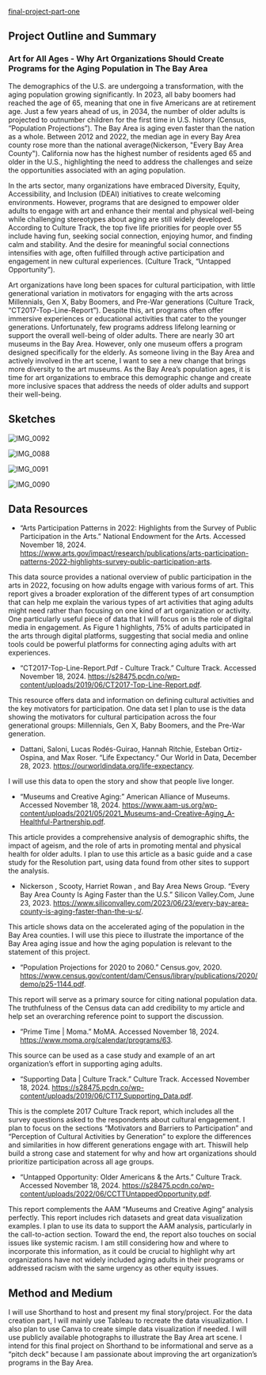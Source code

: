[final-project-part-one](https://diliu-cmu.github.io/liu-portfolio/) 


## Project Outline and Summary 

### Art for All Ages - Why Art Organizations Should Create Programs for the Aging Population in The Bay Area

The demographics of the U.S. are undergoing a transformation, with the aging population growing significantly. In 2023, all baby boomers had reached the age of 65, meaning that one in five Americans are at retirement age. Just a few years ahead of us, in 2034, the number of older adults is projected to outnumber children for the first time in U.S. history (Census, “Population Projections”). The Bay Area is aging even faster than the nation as a whole. Between 2012 and 2022, the median age in every Bay Area county rose more than the national average(Nickerson, "Every Bay Area County"). California now has the highest number of residents aged 65 and older in the U.S., highlighting the need to address the challenges and seize the opportunities associated with an aging population.

In the arts sector, many organizations have embraced Diversity, Equity, Accessibility, and Inclusion (DEAI) initiatives to create welcoming environments. However, programs that are designed to empower older adults to engage with art and enhance their mental and physical well-being while challenging stereotypes about aging are still widely developed. According to Culture Track, the top five life priorities for people over 55 include having fun, seeking social connection, enjoying humor, and finding calm and stability. And the desire for meaningful social connections intensifies with age, often fulfilled through active participation and engagement in new cultural experiences. (Culture Track, “Untapped Opportunity”).

Art organizations have long been spaces for cultural participation, with little generational variation in motivators for engaging with the arts across Millennials, Gen X, Baby Boomers, and Pre-War generations (Culture Track, “CT2017-Top-Line-Report”). Despite this, art programs often offer immersive experiences or educational activities that cater to the younger generations. Unfortunately, few programs address lifelong learning or support the overall well-being of older adults. There are nearly 30 art museums in the Bay Area. However, only one museum offers a program designed specifically for the elderly. As someone living in the Bay Area and actively involved in the art scene, I want to see a new change that brings more diversity to the art museums. As the Bay Area’s population ages, it is time for art organizations to embrace this demographic change and create more inclusive spaces that address the needs of older adults and support their well-being.


## Sketches

![IMG_0092](https://github.com/user-attachments/assets/083e413c-11ce-4159-a8ad-476bf0ad72a3)


![IMG_0088](https://github.com/user-attachments/assets/069033a4-f74e-4057-89b8-03c7455cf396)



![IMG_0091](https://github.com/user-attachments/assets/48e46773-e82a-4218-8f4f-06190cab34ec)



![IMG_0090](https://github.com/user-attachments/assets/2f8aac24-9e2b-4087-8111-40693682a80b)



## Data Resources 

- “Arts Participation Patterns in 2022: Highlights from the Survey of Public Participation in the Arts.” National Endowment for the Arts. Accessed November 18, 2024. https://www.arts.gov/impact/research/publications/arts-participation-patterns-2022-highlights-survey-public-participation-arts. 

This data source provides a national overview of public participation in the arts in 2022, focusing on how adults engage with various forms of art. This report gives a broader exploration of the different types of art consumption that can help me explain the various types of art activities that aging adults might need rather than focusing on one kind of art organization or activity. One particularly useful piece of data that I will focus on is the role of digital media in engagement. As Figure 1 highlights, 75% of adults participated in the arts through digital platforms, suggesting that social media and online tools could be powerful platforms for connecting aging adults with art experiences.


- “CT2017-Top-Line-Report.Pdf - Culture Track.” Culture Track. Accessed November 18, 2024. https://s28475.pcdn.co/wp-content/uploads/2019/06/CT2017-Top-Line-Report.pdf. 

This resource offers data and information on defining cultural activities and the key motivators for participation. One data set I plan to use is the data showing the motivators for cultural participation across the four generational groups: Millennials, Gen X, Baby Boomers, and the Pre-War generation.


- Dattani, Saloni, Lucas Rodés-Guirao, Hannah Ritchie, Esteban Ortiz-Ospina, and Max Roser. “Life Expectancy.” Our World in Data, December 28, 2023. https://ourworldindata.org/life-expectancy. 

I will use this data to open the story and show that people live longer. 


- “Museums and Creative Aging:” American Alliance of Museums. Accessed November 18, 2024. https://www.aam-us.org/wp-content/uploads/2021/05/2021_Museums-and-Creative-Aging_A-Healthful-Partnership.pdf. 

This article provides a comprehensive analysis of demographic shifts, the impact of ageism, and the role of arts in promoting mental and physical health for older adults. I plan to use this article as a basic guide and a case study for the Resolution part, using data found from other sites to support the analysis.


- Nickerson , Scooty, Harriet Rowan , and Bay Area News Group. “Every Bay Area County Is Aging Faster than the U.S.” Silicon Valley.Com, June 23, 2023. https://www.siliconvalley.com/2023/06/23/every-bay-area-county-is-aging-faster-than-the-u-s/. 

This article shows data on the accelerated aging of the population in the Bay Area counties. I will use this piece to illustrate the importance of the Bay Area aging issue and how the aging population is relevant to the statement of this project.


- “Population Projections for 2020 to 2060.” Census.gov, 2020. https://www.census.gov/content/dam/Census/library/publications/2020/demo/p25-1144.pdf. 

This report will serve as a primary source for citing national population data. The truthfulness of the Census data can add credibility to my article and help set an overarching reference point to support the discussion.


- “Prime Time | Moma.” MoMA. Accessed November 18, 2024. https://www.moma.org/calendar/programs/63. 

This source can be used as a case study and example of an art organization’s effort in supporting aging adults.


- “Supporting Data | Culture Track.” Culture Track. Accessed November 18, 2024. https://s28475.pcdn.co/wp-content/uploads/2019/06/CT17_Supporting_Data.pdf. 

This is the complete 2017 Culture Track report, which includes all the survey questions asked to the respondents about cultural engagement. I plan to focus on the sections “Motivators and Barriers to Participation” and “Perception of Cultural Activities by Generation” to explore the differences and similarities in how different generations engage with art. Thiswill help build a strong case and statement for why and how art organizations should prioritize participation across all age groups.


- “Untapped Opportunity: Older Americans & the Arts.” Culture Track. Accessed November 18, 2024. https://s28475.pcdn.co/wp-content/uploads/2022/06/CCTTUntappedOpportunity.pdf. 

This report complements the AAM “Museums and Creative Aging” analysis perfectly. This report includes rich datasets and great data visualization examples. I plan to use its data to support the AAM analysis, particularly in the call-to-action section. Toward the end, the report also touches on social issues like systemic racism. I am still considering how and where to incorporate this information, as it could be crucial to highlight why art organizations have not widely included aging adults in their programs or addressed racism with the same urgency as other equity issues.



## Method and Medium

I will use Shorthand to host and present my final story/project. For the data creation part, I will mainly use Tableau to recreate the data visualization. I also plan to use Canva to create simple data visualization if needed. I will use publicly available photographs to illustrate the Bay Area art scene. I intend for this final project on Shorthand to be informational and serve as a “pitch deck” because I am passionate about improving the art organization’s programs in the Bay Area. 
